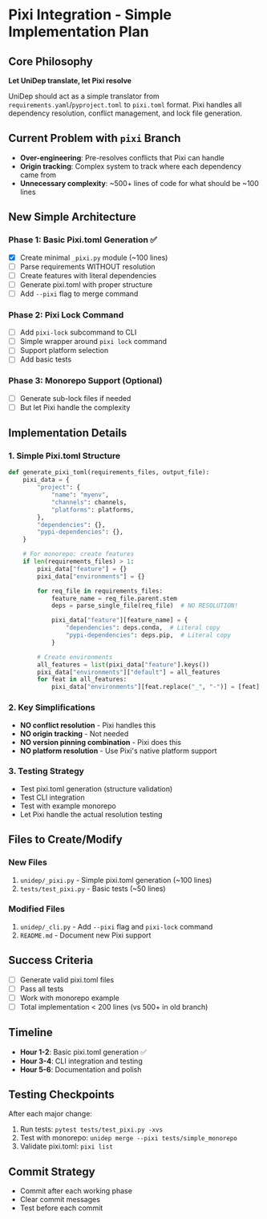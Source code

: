 # Pixi Integration - Simple Implementation Plan

## Core Philosophy
**Let UniDep translate, let Pixi resolve**

UniDep should act as a simple translator from `requirements.yaml`/`pyproject.toml` to `pixi.toml` format.
Pixi handles all dependency resolution, conflict management, and lock file generation.

## Current Problem with `pixi` Branch
- **Over-engineering**: Pre-resolves conflicts that Pixi can handle
- **Origin tracking**: Complex system to track where each dependency came from
- **Unnecessary complexity**: ~500+ lines of code for what should be ~100 lines

## New Simple Architecture

### Phase 1: Basic Pixi.toml Generation ✅
- [x] Create minimal `_pixi.py` module (~100 lines)
- [ ] Parse requirements WITHOUT resolution
- [ ] Create features with literal dependencies
- [ ] Generate pixi.toml with proper structure
- [ ] Add `--pixi` flag to merge command

### Phase 2: Pixi Lock Command
- [ ] Add `pixi-lock` subcommand to CLI
- [ ] Simple wrapper around `pixi lock` command
- [ ] Support platform selection
- [ ] Add basic tests

### Phase 3: Monorepo Support (Optional)
- [ ] Generate sub-lock files if needed
- [ ] But let Pixi handle the complexity

## Implementation Details

### 1. Simple Pixi.toml Structure
```python
def generate_pixi_toml(requirements_files, output_file):
    pixi_data = {
        "project": {
            "name": "myenv",
            "channels": channels,
            "platforms": platforms,
        },
        "dependencies": {},
        "pypi-dependencies": {},
    }

    # For monorepo: create features
    if len(requirements_files) > 1:
        pixi_data["feature"] = {}
        pixi_data["environments"] = {}

        for req_file in requirements_files:
            feature_name = req_file.parent.stem
            deps = parse_single_file(req_file)  # NO RESOLUTION!

            pixi_data["feature"][feature_name] = {
                "dependencies": deps.conda,  # Literal copy
                "pypi-dependencies": deps.pip,  # Literal copy
            }

        # Create environments
        all_features = list(pixi_data["feature"].keys())
        pixi_data["environments"]["default"] = all_features
        for feat in all_features:
            pixi_data["environments"][feat.replace("_", "-")] = [feat]
```

### 2. Key Simplifications
- **NO conflict resolution** - Pixi handles this
- **NO origin tracking** - Not needed
- **NO version pinning combination** - Pixi does this
- **NO platform resolution** - Use Pixi's native platform support

### 3. Testing Strategy
- Test pixi.toml generation (structure validation)
- Test CLI integration
- Test with example monorepo
- Let Pixi handle the actual resolution testing

## Files to Create/Modify

### New Files
1. `unidep/_pixi.py` - Simple pixi.toml generation (~100 lines)
2. `tests/test_pixi.py` - Basic tests (~50 lines)

### Modified Files
1. `unidep/_cli.py` - Add `--pixi` flag and `pixi-lock` command
2. `README.md` - Document new Pixi support

## Success Criteria
- [ ] Generate valid pixi.toml files
- [ ] Pass all tests
- [ ] Work with monorepo example
- [ ] Total implementation < 200 lines (vs 500+ in old branch)

## Timeline
- **Hour 1-2**: Basic pixi.toml generation ✅
- **Hour 3-4**: CLI integration and testing
- **Hour 5-6**: Documentation and polish

## Testing Checkpoints
After each major change:
1. Run tests: `pytest tests/test_pixi.py -xvs`
2. Test with monorepo: `unidep merge --pixi tests/simple_monorepo`
3. Validate pixi.toml: `pixi list`

## Commit Strategy
- Commit after each working phase
- Clear commit messages
- Test before each commit

